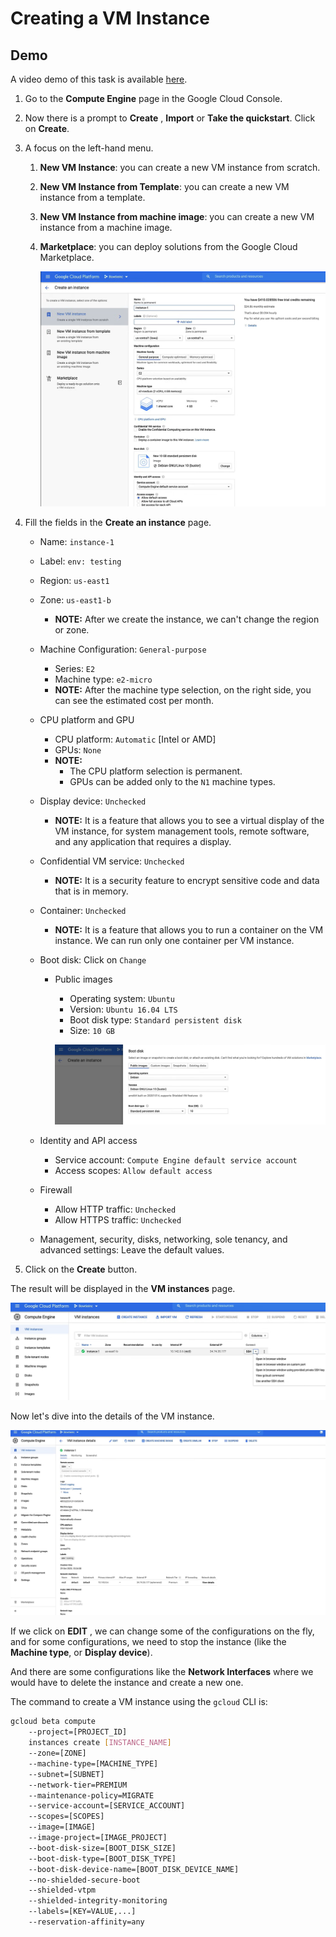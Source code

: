 # Creating a VM Instance

## Demo

A video demo of this task is available [here](https://youtu.be/jpno8FSqpc8?si=AlTSiSI-o4pSqD91&t=36577).

1. Go to the **Compute Engine** page in the Google Cloud Console.
2. Now there is a prompt to **Create** , **Import** or **Take the quickstart**. Click on **Create**.
3. A focus on the left-hand menu.
    1. **New VM Instance**: you can create a new VM instance from scratch.
    2. **New VM Instance from Template**: you can create a new VM instance from a template.
    3. **New VM Instance from machine image**: you can create a new VM instance from a machine image.
    4. **Marketplace**: you can deploy solutions from the Google Cloud Marketplace.

        ![Compute Engine Left Menu](../images/03_Creating_a_VM_Instance_01.png)
4. Fill the fields in the **Create an instance** page.
    - Name: `instance-1`
    - Label: `env: testing`
    - Region: `us-east1`
    - Zone: `us-east1-b`
      - **NOTE:** After we create the instance, we can't change the region or zone.
    - Machine Configuration: `General-purpose`
      - Series: `E2`
      - Machine type: `e2-micro`
      - **NOTE:** After the machine type selection, on the right side, you can see the estimated cost per month.
    - CPU platform and GPU
      - CPU platform: `Automatic` [Intel or AMD]
      - GPUs: `None`
      - **NOTE:**
        - The CPU platform selection is permanent.
        - GPUs can be added only to the `N1` machine types.
    - Display device: `Unchecked`
      - **NOTE:** It is a feature that allows you to see a virtual display of the VM instance, for system management tools, remote software, and any application that requires a display.
    - Confidential VM service: `Unchecked`
      - **NOTE:** It is a security feature to encrypt sensitive code and data that is in memory.
    - Container: `Unchecked`
      - **NOTE:** It is a feature that allows you to run a container on the VM instance. We can run only one container per VM instance.
    - Boot disk: Click on `Change`
      - Public images
        - Operating system: `Ubuntu`
        - Version: `Ubuntu 16.04 LTS`
        - Boot disk type: `Standard persistent disk`
        - Size: `10 GB`

        ![Boot Disk](../images/03_Creating_a_VM_Instance_02.png)

    - Identity and API access
      - Service account: `Compute Engine default service account`
      - Access scopes: `Allow default access`
    - Firewall
      - Allow HTTP traffic: `Unchecked`
      - Allow HTTPS traffic: `Unchecked`
    - Management, security, disks, networking, sole tenancy, and advanced settings: Leave the default values.

5. Click on the **Create** button.

The result will be displayed in the **VM instances** page.

![VM Instances](../images/03_Creating_a_VM_Instance_03.png)

Now let's dive into the details of the VM instance.

![VM Instance Details](../images/03_Creating_a_VM_Instance_04.png)

If we click on **EDIT** , we can change some of the configurations on the fly, and for some configurations, we need to stop the instance (like the **Machine type**, or **Display device**).

And there are some configurations like the **Network Interfaces** where we would have to delete the instance and create a new one.

The command to create a VM instance using the `gcloud` CLI is:

```bash
gcloud beta compute
    --project=[PROJECT_ID]
    instances create [INSTANCE_NAME]
    --zone=[ZONE]
    --machine-type=[MACHINE_TYPE]
    --subnet=[SUBNET]
    --network-tier=PREMIUM
    --maintenance-policy=MIGRATE
    --service-account=[SERVICE_ACCOUNT]
    --scopes=[SCOPES]
    --image=[IMAGE]
    --image-project=[IMAGE_PROJECT]
    --boot-disk-size=[BOOT_DISK_SIZE]
    --boot-disk-type=[BOOT_DISK_TYPE]
    --boot-disk-device-name=[BOOT_DISK_DEVICE_NAME]
    --no-shielded-secure-boot
    --shielded-vtpm
    --shielded-integrity-monitoring
    --labels=[KEY=VALUE,...]
    --reservation-affinity=any
```